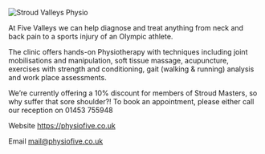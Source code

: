 ![ Stroud Valleys Physio ](/images/2019/04/five_valleys_physio.jpg)

At Five Valleys we can help diagnose and treat anything from neck and back pain to a sports injury of an Olympic athlete.

The clinic offers hands-on Physiotherapy with techniques including joint mobilisations and manipulation, soft tissue massage, acupuncture, exercises with strength and conditioning, gait (walking & running) analysis and work place assessments.

We’re currently offering a 10% discount for members of Stroud Masters, so why suffer that sore shoulder?! To book an appointment, please either call our reception on 01453 755948

Website https://physiofive.co.uk

Email [mail@physiofive.co.uk](mailto:mail@physiofive.co.uk)
